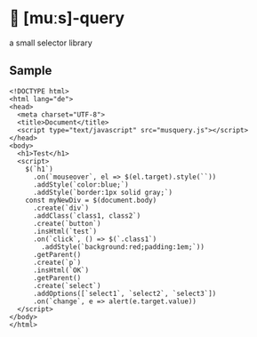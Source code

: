 # 🐁 [muːs]-query
a small selector library

## Sample
    <!DOCTYPE html>
    <html lang="de">
    <head>
      <meta charset="UTF-8">
      <title>Document</title>
      <script type="text/javascript" src="musquery.js"></script>
    </head>
    <body>
      <h1>Test</h1>
      <script>
        $(`h1`)
          .on(`mouseover`, el => $(el.target).style(``))
          .addStyle(`color:blue;`)
          .addStyle(`border:1px solid gray;`)
        const myNewDiv = $(document.body)
          .create(`div`)
          .addClass(`class1, class2`)
          .create(`button`)
          .insHtml(`test`)
          .on(`click`, () => $(`.class1`)
            .addStyle(`background:red;padding:1em;`))
          .getParent()
          .create(`p`)
          .insHtml(`OK`)
          .getParent()
          .create(`select`)
          .addOptions([`select1`, `select2`, `select3`])
          .on(`change`, e => alert(e.target.value))
      </script>
    </body>
    </html>
